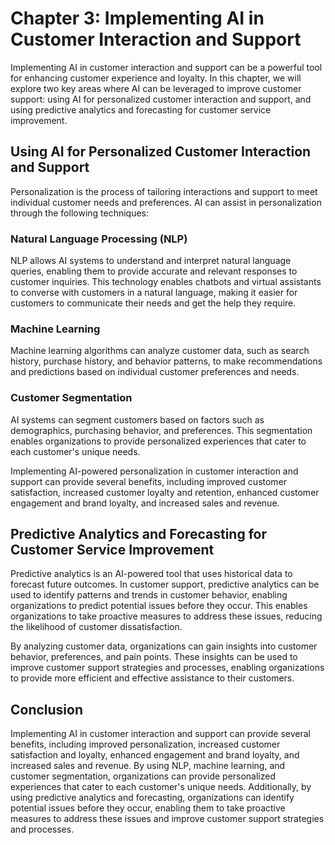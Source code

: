 Chapter 3: Implementing AI in Customer Interaction and Support
==============================================================

Implementing AI in customer interaction and support can be a powerful tool for enhancing customer experience and loyalty. In this chapter, we will explore two key areas where AI can be leveraged to improve customer support: using AI for personalized customer interaction and support, and using predictive analytics and forecasting for customer service improvement.

Using AI for Personalized Customer Interaction and Support
----------------------------------------------------------

Personalization is the process of tailoring interactions and support to meet individual customer needs and preferences. AI can assist in personalization through the following techniques:

### Natural Language Processing (NLP)

NLP allows AI systems to understand and interpret natural language queries, enabling them to provide accurate and relevant responses to customer inquiries. This technology enables chatbots and virtual assistants to converse with customers in a natural language, making it easier for customers to communicate their needs and get the help they require.

### Machine Learning

Machine learning algorithms can analyze customer data, such as search history, purchase history, and behavior patterns, to make recommendations and predictions based on individual customer preferences and needs.

### Customer Segmentation

AI systems can segment customers based on factors such as demographics, purchasing behavior, and preferences. This segmentation enables organizations to provide personalized experiences that cater to each customer's unique needs.

Implementing AI-powered personalization in customer interaction and support can provide several benefits, including improved customer satisfaction, increased customer loyalty and retention, enhanced customer engagement and brand loyalty, and increased sales and revenue.

Predictive Analytics and Forecasting for Customer Service Improvement
---------------------------------------------------------------------

Predictive analytics is an AI-powered tool that uses historical data to forecast future outcomes. In customer support, predictive analytics can be used to identify patterns and trends in customer behavior, enabling organizations to predict potential issues before they occur. This enables organizations to take proactive measures to address these issues, reducing the likelihood of customer dissatisfaction.

By analyzing customer data, organizations can gain insights into customer behavior, preferences, and pain points. These insights can be used to improve customer support strategies and processes, enabling organizations to provide more efficient and effective assistance to their customers.

Conclusion
----------

Implementing AI in customer interaction and support can provide several benefits, including improved personalization, increased customer satisfaction and loyalty, enhanced engagement and brand loyalty, and increased sales and revenue. By using NLP, machine learning, and customer segmentation, organizations can provide personalized experiences that cater to each customer's unique needs. Additionally, by using predictive analytics and forecasting, organizations can identify potential issues before they occur, enabling them to take proactive measures to address these issues and improve customer support strategies and processes.
